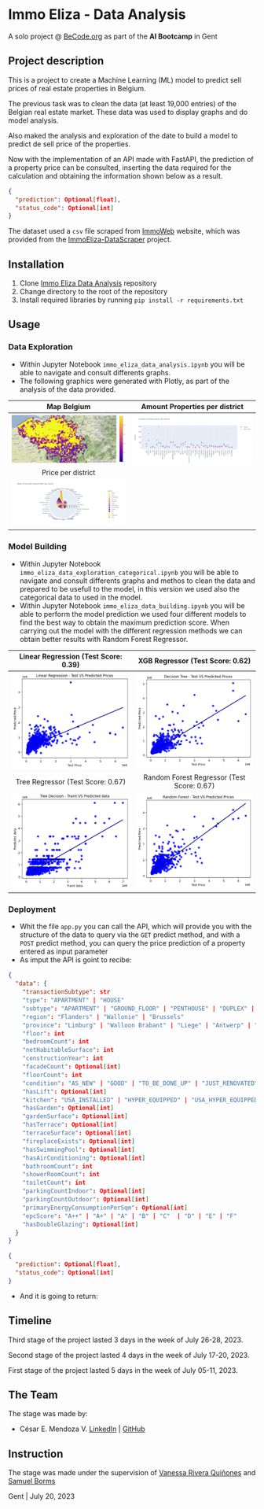 # Immo Eliza - Data Analysis

A solo project @ [BeCode.org](https://becode.org/) as part of the **AI Bootcamp** in Gent

## Project description

This is a project to create a Machine Learning (ML) model to predict sell prices of real estate properties in Belgium.

The previous task was to clean the data (at least 19,000 entries) of the Belgian real estate market. These data was used to display graphs and do model analysis.

Also maked the analysis and exploration of the date to build a model to predict de sell price of the properties.

Now with the implementation of an API made with FastAPI, the prediction of a property price can be consulted, inserting the data required for the calculation and obtaining the information shown below as a result. 
```json
{
  "prediction": Optional[float],
  "status_code": Optional[int]
}
```
The dataset used a `csv` file scraped from [ImmoWeb](https://www.immoweb.be/en) website, which was provided from the  [ImmoEliza-DataScraper](https://github.com/vitaly-shalem/ImmoEliza-DataScraper) project.

## Installation

1. Clone [Immo Eliza Data Analysis](https://github.com/mendoce24/immo-eliza-data-analysis) repository
2. Change directory to the root of the repository
3. Install required libraries by running `pip install -r requirements.txt`

## Usage
### Data Exploration
- Within Jupyter Notebook  `immo_eliza_data_analysis.ipynb` you will be able to navigate and consult differents graphs.
- The following graphics were generated with Plotly, as part of the analysis of the data provided.

Map Belgium           |  Amount Properties per district
:-------------------------:|:-------------------------:
![Map Belgium](output/map.png) | ![Amount Properties](output/Plot_amount_properties_per_district.png)
Price per district |
![Price District](output/Plot_mean_price_per_district.png) |

### Model Building
- Within Jupyter Notebook  `immo_eliza_data_exploration_categorical.ipynb` you will be able to navigate and consult differents graphs and methos to clean the data and prepared to be usefull to the model, in this version we used also the categorical data to used in the model.
- Within Jupyter Notebook  `immo_eliza_data_building.ipynb` you will be able to perform the model prediction we used four different models to find the best way to obtain the maximum prediction score.
When carrying out the model with the different regression methods we can obtain better results with Random Forest Regressor.

Linear Regression (Test Score: 0.39)            |  XGB Regressor (Test Score: 0.62)
:-------------------------:|:-------------------------:
![Linear Regression](output/linear_r.png)  | ![XGB Regressor](output/XG_boots.png)
Tree Regressor (Test Score: 0.67)             |  Random Forest Regressor (Test Score: 0.67)
![Tree Regressor](output/tree_decision.png)  | ![Random Forest Regressor](output/random_forest.png)

### Deployment
- Whit the file `app.py` you can call the API, which will provide you with the structure of the data to query via the `GET` predict method, and with a `POST` predict method, you can query the price prediction of a property entered as input parameter
- As imput the API is goint to recibe:
```json
{
  "data": {
    "transactionSubtype": str
    "type": "APARTMENT" | "HOUSE"
    "subtype": "APARTMENT" | "GROUND_FLOOR" | "PENTHOUSE" | "DUPLEX" | "FLAT_STUDIO" | "HOUSE" | "VILLA" | "TRIPLEX" | "BUNGALOW" | "COUNTRY_COTTAGE" | "APARTMENT_BLOCK" | "SERVICE_FLAT" | "LOFT" | "MIXED_USE_BUILDING" | "TOWN_HOUSE" | "MANSION" | "KOT" | "EXCEPTIONAL_PROPERTY" | "FARMHOUSE" | "MANOR_HOUSE" | "CASTLE" | "CHALET" | "OTHER_PROPERTY"
    "region": "Flanders" | "Wallonie" | "Brussels"
    "province": "Limburg" | "Walloon Brabant" | "Liege" | "Antwerp" | "East Flanders" | "West Flanders" | "Brussels" | "Flemish Brabant" | "Hainaut" | "Namur" | "Luxembourg"
    "floor": int
    "bedroomCount": int
    "netHabitableSurface": int
    "constructionYear": int
    "facadeCount": Optional[int]
    "floorCount": int
    "condition": "AS_NEW" | "GOOD" | "TO_BE_DONE_UP" | "JUST_RENOVATED" | "TO_RENOVATE" | "TO_RESTORE"
    "hasLift": Optional[int]
    "kitchen": "USA_INSTALLED" | "HYPER_EQUIPPED" | "USA_HYPER_EQUIPPED" | "INSTALLED" | "SEMI_EQUIPPED" | "NOT_INSTALLED" | "USA_SEMI_EQUIPPED" | "USA_UNINSTALLED"
    "hasGarden": Optional[int]
    "gardenSurface": Optional[int]
    "hasTerrace": Optional[int]
    "terraceSurface": Optional[int]
    "fireplaceExists": Optional[int]
    "hasSwimmingPool": Optional[int]
    "hasAirConditioning": Optional[int]
    "bathroomCount": int
    "showerRoomCount": int
    "toiletCount": int
    "parkingCountIndoor": Optional[int]
    "parkingCountOutdoor": Optional[int]
    "primaryEnergyConsumptionPerSqm": Optional[int]
    "epcScore": "A++" | "A+" | "A" | "B" | "C"  | "D" | "E" | "F"
    "hasDoubleGlazing": Optional[int]
  }
}
```
```json
{
  "prediction": Optional[float],
  "status_code": Optional[int]
}
```
- And it is going to return:



## Timeline

Third stage of the project lasted 3 days in the week of July 26-28, 2023.

Second stage of the project lasted 4 days in the week of July 17-20, 2023.

First stage of the project lasted 5 days in the week of July 05-11, 2023.

## The Team

The stage was made by:

- César E. Mendoza V. [LinkedIn](https://www.linkedin.com/in/mendoce24/) | [GitHub](https://github.com/mendoce24)

## Instruction

The stage was made under the supervision of [Vanessa Rivera Quiñones](https://www.linkedin.com/in/vriveraq/) and [Samuel Borms](https://www.linkedin.com/in/sam-borms/?originalSubdomain=be)

Gent | July 20, 2023

